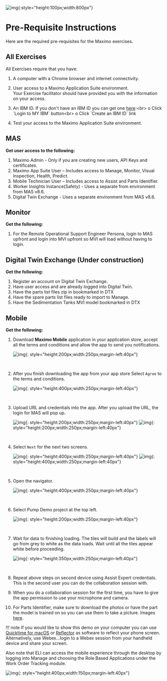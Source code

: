 ![img](img/banner.png){:style="height:100px;width:800px"}

# Pre-Requisite Instructions

Here are the required pre-requisites for the Maximo exercises.

## All Exercises

All Exercises require that you have:

1.  A computer with a Chrome browser and internet connectivity.

2.  User access to a Maximo Application Suite environment.<br>
Your Exercise facilitator should have provided you with the information on your access.

3.  An IBM ID.  If you don't have an IBM ID you can get one [here](https://www.ibm.com/account/reg/signup?):<br>
o Click `Login to MY IBM` button<br>
o Click `Create an IBM ID` link

4.  Test your access to the Maximo Application Suite environment.

## MAS

<b>Get user access to the following:</b>

1. Maximo Admin - Only if you are creating new users, API Keys and certificates. 
2. Maximo App Suite User – Includes access to Manage, Monitor, Visual Inspection, Health, Predict.      
5. Mobile Technician User – Includes access to Assist and Parts Identifier. 
6. Worker Insights Instance(Safety) - Uses a separate from environment from MAS v8.6.  
7. Digital Twin Exchange - Uses a separate environment from MAS v8.6.

## Monitor

<b>Get the following:</b>

1. For the Remote Operational Support Engineer Persona, login to MAS upfront and login into MVI upfront so MVI will load without having to login.

## Digital Twin Exchange (Under construction)

<b>Get the following:</b>

1. Register an account on Digital Twin Exchange.
2. Have user access and are already logged into Digital Twin.
3. Have the parts list files zip in bookmarked in DTX 
4. Have the spare parts list files ready to import to Manage.
5. Have the Sedimentation Tanks MVI model bookmarked in DTX



## Mobile

<b>Get the following:</b>

1. Download <b>Maximo Mobile</b> application in your application store, accept all the terms and conditions and allow the app to send you notifications.

    ![img](img/assist_ui.png){: style="height:200px;width:250px;margin-left:40px"}

    <br>
2. After you finish downloading the app from your app store Select `Agree` to the terms and conditions.

    ![img](img/terms_conditions.png){: style="height:400px;width:250px;margin-left:40px"}

     <br>
3. Upload URL and credentials into the app. After you upload the URL, the login for MAS will pop up. 

    ![img](img/assist_url.png){: style="height:200px;width:250px;margin-left:40px"}
    ![img](img/assist_login.png){: style="height:200px;width:250px;margin-left:40px"}

     <br>
4. Select `Next` for the next two screens.

    ![img](img/next_1.png){: style="height:400px;width:250px;margin-left:40px"}
    ![img](img/next_2.png){: style="height:400px;width:250px;margin-left:40px"}

     <br>
5. Open the navigator.

    ![img](img/open_nav.png){: style="height:400px;width:250px;margin-left:40px"}

     <br>
6. Select Pump Demo project at the top left.

    ![img](img/assist_pumpproject.png){: style="height:200px;width:250px;margin-left:40px"}

     <br>
7. Wait for data to finishing loading. The tiles will build and the labels will go from grey to white as the data loads.  Wait until all the tiles appear white before proceeding. 

    ![img](img/mobileUItiles.png){: style="height:350px;width:250px;margin-left:40px"}

     <br>
8. Repeat above steps on second device using Assist Expert credentials. This is the second user you can do the collaboration session with.<br>
9. When you do a collaboration session for the first time, you have to give the app permission to use your microphone and camera.<br>
10. For Parts Identifier, make sure to download the photos or have the part the model is trained on so you can use them to take a picture. Images [here](https://ibm.box.com/s/o5pve4eh3y60e8j668h3ssjcfx3u9nqd). 

!!! note
    If you would like to show this demo on your computer you can use [Quicktime for macOS](https://support.apple.com/guide/quicktime-player/welcome/mac) or [Reflector](https://www.airsquirrels.com/reflector) as software to reflect your phone screen. Alternatively, use Webex...login to a Webex session from your handheld device and share your screen.

Also note that ELI can access the mobile experience through the desktop by logging into Manage and choosing the Role Based Applications under the Work Order Tracking module.

![img](img/managemobile.png){: style="height:400px;width:150px;margin-left:40px"}

<!-- ## Health/Predict (set up private view on grid, starting with the grid view/main screen)

1. From the grid view...
2. To add the status column...click on the `Column Selection` icon, click on `Manage columns`, Lookup `status`, select `status`, click on `Column Selection` to close this feature.  The status column should appear as the far right column
3. Use the magnifier glass to search for `pmpd`.  This will limit the display to the 10 pumps.

    ![img](img/step3_health.png){: style="height:172px;width:200px;margin-left:40px"}

4. Click on `Type` in the header column to sort the OEM pumps and non-OEM pumps.
5. Finally, use the selection box at the top of the page to save your view.

    ![img](img/step5_health.png){: style="height:200px;width:600px;margin-left:40px"} -->

